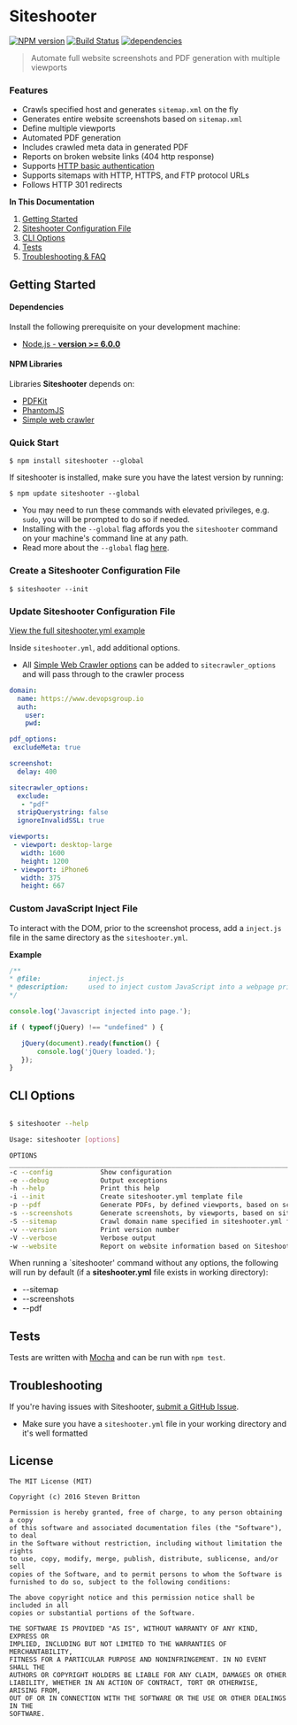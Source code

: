 # Siteshooter 
[![NPM version](https://img.shields.io/npm/v/siteshooter.svg)](https://www.npmjs.com/package/siteshooter) [![Build Status](https://img.shields.io/travis/devopsgroup-io/siteshooter.svg?branch=master)](https://travis-ci.org/devopsgroup-io/siteshooter)
[![dependencies](https://david-dm.org/devopsgroup-io/siteshooter.svg)](https://david-dm.org/devopsgroup-io/siteshooter#info=dependencies&view=tables)

> Automate full website screenshots and PDF generation with multiple viewports

### Features

* Crawls specified host and generates `sitemap.xml` on the fly
* Generates entire website screenshots based on `sitemap.xml`
* Define multiple viewports
* Automated PDF generation
* Includes crawled meta data in generated PDF
* Reports on broken website links (404 http response)
* Supports [HTTP basic authentication](https://en.wikipedia.org/wiki/Basic_access_authentication)
* Supports sitemaps with HTTP, HTTPS, and FTP protocol URLs
* Follows HTTP 301 redirects


**In This Documentation**

1. [Getting Started](#getting-started)
2. [Siteshooter Configuration File](#create-a-siteshooter-configuration-file)
2. [CLI Options](#cli-options)
3. [Tests](#tests)
4. [Troubleshooting & FAQ](#troubleshooting-and-faq)

## Getting Started

#### Dependencies

Install the following prerequisite on your development machine:

* [Node.js - **version >= 6.0.0**](http://nodejs.org)

#### NPM Libraries

Libraries **Siteshooter** depends on:

* [PDFKit](https://github.com/devongovett/pdfkit)
* [PhantomJS](https://github.com/ariya/phantomjs)
* [Simple web crawler](https://github.com/cgiffard/node-simplecrawler)


### Quick Start
```
$ npm install siteshooter --global
```
If siteshooter is installed, make sure you have the latest version by running:
```
$ npm update siteshooter --global
```
* You may need to run these commands with elevated privileges, e.g. `sudo`, you will be prompted to do so if needed.
* Installing with the `--global` flag affords you the `siteshooter` command on your machine's command line at any path.
* Read more about the `--global` flag [here](https://docs.npmjs.com/files/folders).

### Create a Siteshooter Configuration File
```
$ siteshooter --init
```

### Update Siteshooter Configuration File

[View the full siteshooter.yml example](https://github.com/devopsgroup-io/siteshooter/tree/master/siteshooter.yml)

Inside `siteshooter.yml`, add additional options. 

* All [Simple Web Crawler options](https://github.com/cgiffard/node-simplecrawler) can be added to `sitecrawler_options` and will pass through to the crawler process

```yml
domain:
  name: https://www.devopsgroup.io
  auth:
    user:
    pwd:

pdf_options:
 excludeMeta: true

screenshot:
  delay: 400

sitecrawler_options:
  exclude:
   - "pdf"
  stripQuerystring: false
  ignoreInvalidSSL: true

viewports:
 - viewport: desktop-large
   width: 1600
   height: 1200
 - viewport: iPhone6
   width: 375
   height: 667

```

### Custom JavaScript Inject File
 
 To interact with the DOM, prior to the screenshot process, add a `inject.js` file in the same directory as the `siteshooter.yml`. 

 **Example**
 ```js
/**
 * @file:            inject.js
 * @description:     used to inject custom JavaScript into a webpage prior to a screenshot. 
 */

console.log('Javascript injected into page.');

if ( typeof(jQuery) !== "undefined" ) {

    jQuery(document).ready(function() {
        console.log('jQuery loaded.');
    });
}
 ```

## CLI Options

```bash

$ siteshooter --help

Usage: siteshooter [options]

OPTIONS
_______________________________________________________________________________________
-c --config            Show configuration
-e --debug             Output exceptions
-h --help              Print this help
-i --init              Create siteshooter.yml template file
-p --pdf               Generate PDFs, by defined viewports, based on screenshots created via Siteshooter
-s --screenshots       Generate screenshots, by viewports, based on sitemap.xml file
-S --sitemap           Crawl domain name specified in siteshooter.yml file and generate a local sitemap.xml file
-v --version           Print version number
-V --verbose           Verbose output
-w --website           Report on website information based on Siteshooter crawled results
```

When running a `siteshooter' command without any options, the following will run by default (if a **siteshooter.yml** file exists in working directory):

* --sitemap
* --screenshots
* --pdf

## Tests

Tests are written with [Mocha](https://github.com/mochajs/mocha) and can be run with `npm test`.

## Troubleshooting

If you're having issues with Siteshooter, [submit a GitHub Issue](https://github.com/devopsgroup-io/siteshooter/issues/new).

* Make sure you have a `siteshooter.yml` file in your working directory and it's well formatted

## License
```
The MIT License (MIT)

Copyright (c) 2016 Steven Britton

Permission is hereby granted, free of charge, to any person obtaining a copy
of this software and associated documentation files (the "Software"), to deal
in the Software without restriction, including without limitation the rights
to use, copy, modify, merge, publish, distribute, sublicense, and/or sell
copies of the Software, and to permit persons to whom the Software is
furnished to do so, subject to the following conditions:

The above copyright notice and this permission notice shall be included in all
copies or substantial portions of the Software.

THE SOFTWARE IS PROVIDED "AS IS", WITHOUT WARRANTY OF ANY KIND, EXPRESS OR
IMPLIED, INCLUDING BUT NOT LIMITED TO THE WARRANTIES OF MERCHANTABILITY,
FITNESS FOR A PARTICULAR PURPOSE AND NONINFRINGEMENT. IN NO EVENT SHALL THE
AUTHORS OR COPYRIGHT HOLDERS BE LIABLE FOR ANY CLAIM, DAMAGES OR OTHER
LIABILITY, WHETHER IN AN ACTION OF CONTRACT, TORT OR OTHERWISE, ARISING FROM,
OUT OF OR IN CONNECTION WITH THE SOFTWARE OR THE USE OR OTHER DEALINGS IN THE
SOFTWARE.
```


